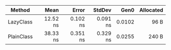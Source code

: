 |     Method |     Mean |    Error |   StdDev |   Gen0 | Allocated |
|----------- |---------:|---------:|---------:|-------:|----------:|
|  LazyClass | 12.52 ns | 0.102 ns | 0.091 ns | 0.0102 |      96 B |
| PlainClass | 38.33 ns | 0.351 ns | 0.329 ns | 0.0255 |     240 B |
